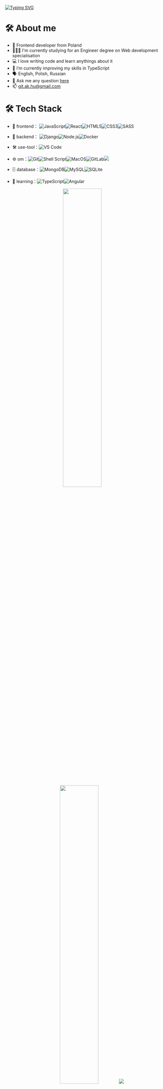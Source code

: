 [![Typing SVG](https://readme-typing-svg.herokuapp.com?font=Fira+Code&pause=1000&color=092E20&width=435&lines=Hi+there!;I'm+Artem+👋&center=true&size=30)](https://git.io/typing-svg)


# 🛠 About me
- 🎨 Frontend developer from Poland
- 🧑🏼‍💻 I'm currently studying for an Engineer degree on Web development specialisation
- 💻 I love writing code and learn anythings about it
- 🌱 I’m currently improving my skills in TypeScript
- 🗣 English, Polish, Russian
- 💬 Ask me any question [here](https://github.com/ak-hu/ak-hu/issues)
- 📫 git.ak.hu@gmail.com

# 🛠 Tech Stack

- 👾 frontend： ![JavaScript](https://img.shields.io/badge/-JavaScript-323330?style=flat-circle&logo=javascript&logoColor=F7DF1E)![React](https://img.shields.io/badge/-REACT-blue?style=flat-circle&logo=REACT)![HTML5](https://img.shields.io/badge/-HTML5-E34F26?style=flat-circle&logo=html5&logoColor=white)![CSS3](https://img.shields.io/badge/-CSS3-1572B6?style=flat-circle&logo=css3&logoColor=white)![SASS](https://img.shields.io/badge/-SASS-CC6699?style=flat-circle&logo=SASS&logoColor=white)

- 🚀 backend： ![Django](https://img.shields.io/badge/-Django-092E20?style=flat-circle&logo=django&logoColor=white)![Node.js](https://img.shields.io/badge/-Node.js-green?style=flat-circle&logo=Node.js)![Docker](https://img.shields.io/badge/-Docker-blue?style=flat-circle&logo=Docker&logoColor=white)

- 🛠 use-tool：![VS Code](https://img.shields.io/badge/-VSCode-blue?style=flat-circle&logo=VSCode)

- ⚙️ om：![Git](https://img.shields.io/badge/-Git-E44C30?style=flat-circle&logo=git&logoColor=white)![Shell Script](https://img.shields.io/badge/Shell_Script-121011?style=flat-circle&&logo=gnu-bash&logoColor=white)![MacOS](https://img.shields.io/badge/mac%20os-000000?style=flat-circle&&logo=apple&logoColor=white)![GitLab](https://img.shields.io/badge/-GitLab-330F63?style=flat-circle&logo=GitLab&logoColor=white)![](https://img.shields.io/badge/GitHub-100000?style=flat-circle&&logo=github&logoColor=white)

- 🗄 database：![MongoDB](https://img.shields.io/badge/-MongoDB-4EA94B?style=flat-circle&logo=MongoDB&logoColor=white)![MySQL](https://img.shields.io/badge/-Mysql-00000F?style=flat-circle&logo=mysql&logoColor=white)![SQLite](https://img.shields.io/badge/SQLite-07405E?style=flat-circle&logo=sqlite&logoColor=white)

- 🌱 learning：![TypeScript](https://img.shields.io/badge/-TypeScript-blue?style=flat-circle&logo=typescript&logoColor=white)![Angular](https://img.shields.io/badge/-Angular-DD0031?style=flat-circle&logo=Angulars&logoColor=white)

<p align="center">
  <img height="50%" width="auto" src ="https://github-readme-stats.vercel.app/api?username=ak-hu&show_icons=true&count_private=true&theme=merko&hide_border=true&hide=issues,contribs&bg_color=00000000">
  <img height="50%" width="auto" src ="https://github-readme-stats.vercel.app/api/top-langs/?username=ak-hu&layout=compact&hide_border=true&theme=merko&bg_color=00000000&langs_count=6&hide=jupyter%20notebook,tex,css,php&exclude_repo=Pacman-AI">
  <img src ="https://github-readme-streak-stats.herokuapp.com?user=ak-hu&theme=merko&hide_border=true&background=FFFFFF00">
</p>

<table align="center"><tbody><tr><td><a href="https://octo-ring.com/"><img src="https://octo-ring.com/static/img/widget/top.png" width="99%" alt="Octo Ring logo" align="top"></a><br><a href="https://octo-ring.com/p/ak-hu/prev"><img src="https://octo-ring.com/static/img/widget/prev.png" width="33%" alt="previous" align="top" title="previous profile"></a><a href="https://octo-ring.com/p/ak-hu/random"><img src="https://octo-ring.com/static/img/widget/random.png" width="33%" alt="random" align="top" title="random profile"></a><a href="https://octo-ring.com/p/ak-hu/next"><img src="https://octo-ring.com/static/img/widget/next.png" width="33%" alt="next" align="top" title="next profile"></a><br><a href="https://octo-ring.com/"><img src="https://octo-ring.com/static/img/widget/bottom.png" width="99%" alt="check out other GitHub profiles in the Octo Ring" align="top"></a></td></tr></tbody></table>
